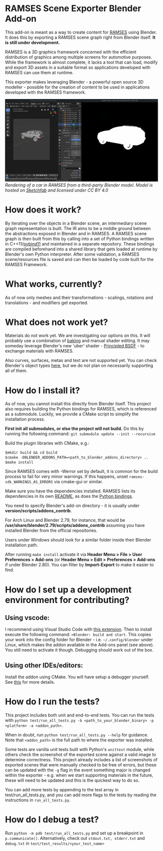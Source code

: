 RAMSES Scene Exporter Blender Add-on
====================================

This add-on is meant as a way to create content for [RAMSES](https://github.com/GENIVI/ramses) using Blender. It does this by exporting a RAMSES scene graph right from Blender itself. **It is still under development.**

RAMSES is a 3D graphics framework concerned with the efficient distribution of graphics among multiple screens for automotive purposes. While the framework is almost complete, it lacks a tool that can load, modify and export 3D assets in a suitable format so applications developed with RAMSES can use them at runtime.

This exporter makes leveraging Blender - a powerful open source 3D modeller - possible for the creation of content to be used in applications developed with the RAMSES framework.

![Here is how it looks currently](DemoScreenshot.png?raw=true "Here is how it looks like currently")*Rendering of a car in RAMSES from a third-party Blender model. Model is hosted on [Sketchfab](https://sketchfab.com/3d-models/bmw-x5-4-5c20a2cf4b3f41d1b975ebbf734b613e) and licensed under *CC BY 4.0**

How does it work?
====================
By iterating over the objects in a Blender scene, an intermediary scene graph representation is built. The IR aims to be a middle ground between the abstractions exposed in Blender and in RAMSES. A RAMSES scene graph is then built from this by calling into a set of Python bindings written in C++11/[pybind11](https://github.com/pybind/pybind11) and maintained in a separate repository. These bindings are compiled beforehand into a shared library that gets loaded at runtime by Blender's own Python interpreter. After some validation, a RAMSES scene/resources file is saved and can then be loaded by code built for the RAMSES Framework.

What works, currently?
====================
As of now only meshes and their transformations - scalings, rotations and translations - and modifiers get exported.

What does not work yet?
====================
Materials do not work yet. We are investigating our options on this. It will probably use a combination of [baking](https://docs.blender.org/manual/en/latest/render/blender_render/bake.html) and manual shader editing. It may someday leverage Blender's new 'uber' shader - [Principled BSDF](https://docs.blender.org/manual/en/latest/render/cycles/nodes/types/shaders/principled.html) - to exchange materials with RAMSES.

Also curves, surfaces, metas and text are not supported yet. You can check Blender's object types [here](https://docs.blender.org/manual/en/latest/editors/3dview/object/types.html), but we do not plan on necessarily supporting all of them.

How do I install it?
====================
As of now, you cannot install this directly from Blender itself. This project also requires building the Python bindings for RAMSES, which is referenced as a submodule. Luckily, we provide a CMake script to simplify the installation process.

**First init all submodules, or else the project will not build.**
Do this by running the following command: ```git submodule update --init --recursive```

Build the plugin libraries with CMake, e.g.:
```
$mkdir build && cd build
$cmake -DBLENDER_ADDONS_PATH=<path_to_blender_addons_directory> ..
$make install
```
Since RAMSES comes with -Werror set by default, it is common for the build process to fail for very minor warnings. If this happens, unset ```ramses-sdk_WARNINGS_AS_ERRORS``` via cmake-gui or similar.

Make sure you have the dependencies installed. RAMSES lists its dependencies in its own [README](https://github.com/GENIVI/ramses/blob/master/README.md), as does the [Python bindings](https://github.com/GENIVI/ramses-python/).

You need to specify Blender's add-on directory - it is usually under **version/scripts/addons_contrib**.

For Arch Linux and Blender 2.79, for instance, that would be **/usr/share/blender/2.79/scripts/addons_contrib** assuming you have installed Blender from the official repositories.

Users under Windows should look for a similar folder inside their Blender installation path.

After running ```make install``` activate it via **Header Menu > File > User Preferences > Add-ons** (or **Header Menu > Edit > Preferences > Add-ons** if under Blender 2.80). You can filter by **Import-Export** to make it easier to find.


How do I set up a development environment for contributing?
===========================================================

Using vscode:
------------

I recommend using Visual Studio Code with [this extension](https://marketplace.visualstudio.com/items?itemName=JacquesLucke.blender-development). Then to install execute the following command: ```>Blender: build and start```. This copies your work into the config folder for Blender - i.e. ```~/.config/blender``` under Linux, which makes the addon available in the Add-ons panel (see above). You still need to activate it though. Debugging should work out of the box.

Using other IDEs/editors:
-------------------------
Install the addon using CMake. You will have setup a debugger yourself. See [this](https://code.blender.org/2015/10/debugging-python-code-with-pycharm/) for more details.

How do I run the tests?
=======================
This project includes both unit and end-to-end tests. You can run the tests with ```python test/run_all_tests.py -b <path_to_your_blender_binary> -p <platform> -a <addon_path>```.

When in doubt, run ```python test/run_all_tests.py --help``` for guidance. Note that ```<addon_path>```  is the full path to where the exporter was installed.

Some tests are vanilla unit tests built with Python's ```unittest``` module, while others check the screenshot of the exported scene against a valid image to determine correctness. This project already includes a list of screenshots of exported scenes that were manually checked to be free of errors, but these can be updated with the ```-g``` flag in the event something major is changed within the exporter  - e.g. when we start supporting materials in the future, these will need to be updated and this is the quickest way to do so.

You can add more tests by appending to the test array in test/run_all_tests.py, and you can add more flags to the tests by reading the instructions in ```run_all_tests.py```.

How do I debug a test?
======================
Run ```python -m pdb test/run_all_tests.py``` and set up a breakpoint in ```p.communicate()```. Alternatively, check out ```stdout.txt, stderr.txt``` and ```debug.txt``` in ```test/test_results/<your_test_name>```
